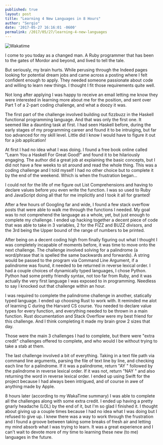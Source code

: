 ```yaml
---
published: true
layout: post
title: "Learning 4 New Languages in 8 Hours"
author: "Sergio"
date: '2017-05-27 16:16:01 -0600'
permalink: /2017/05/27/learning-4-new-languages
---
```


![Wakatime](http://i.imgur.com/H3QVgGW.png)

I come to you today as a changed man. A Ruby programmer that has been to the gates of Mordor and beyond, and lived to tell the tale.

But seriously, my brain hurts. While perusing through the Indeed pages looking for potential dream jobs and came across a posting where I felt confident enough to apply. They needed someone passionate about code and willing to learn new things. I thought I fit those requirements quite well.

Not long after applying I was happy to receive an email letting me know they were interested in learning more about me for the position, and sent over Part 1 of a 2-part coding challenge, and what a doozy it was.

The first part of the challenge involved building out fizzbuzz in the Haskell functional programming language. And that was only the first one. It seemed like a daunting task at first. I had seen Haskell before, during the early stages of my programming career and found it to be intruiging, but far too advanced for my skill level. Little did I know I would have to figure it out for a job application!

At first I had no idea what I was doing. I found a free book online called "Learn You a Haskell For Great Good!" and found it to be hilariously engaging. The author did a great job at explaining the basic concepts, but I did not have a few weeks to sit around and read the whole thing. This was a coding challenge and I told myself I had no other choice but to complete it by the end of the weekend. Which is when the frustration began...

I could not for the life of me figure out List Comprehensions and having to declare values before you even write the function. I was so used to Ruby and JavaScript doing all that for me implicitly and I took it all for granted!

After a few hours of Googling far and wide, I found a few stack overflow posts that were able to walk me through the functions I needed. My goal was to not comprehend the language as a whole, yet, but just enough to complete my challenge. I ended up hacking together a decent piece of code that was able to take in 3 variables, 2 for the FIZZ and BUZZ divisors, and the 3rd being the Upper bound of the range of numbers to be printed.

After being on a decent coding high from finally figuring out what I thought I was completely incapable of moments before, it was time to move onto the next challenge. The challenge involved solving for a palindrome (a word/phrase that is spelled the same backwards and forwards). A string would be passed to the program via Command Line Argument, if a palindrome was found, it needed to be returned in reverse lexical order. I had a couple choices of dynamically typed languages, I chose Python. Python had some pretty friendly syntax, not too far from Ruby, and it was actually the very first language I was exposed to in programming. Needless to say I knocked out that challenge within an hour.

I was required to complete the palindrome challenge in another, statically typed language. I ended up choosing Rust to work with. It reminded me alot of learning C during the Harvard CS course. You needed to declare value types for every function, and everything needed to be thrown in a main function. Rust documentation and Stack Overflow were my best friend for this challenge. And I think completing it made my brain grow 2 sizes that day.

Those were the main 3 challenges I had to complete, but there were "extra credit" challenges offered to complete, and who would I be without trying to take a stab at them.

The last challenge involved a bit of everything. Taking in a text file path via command line arguments, parsing the file of text line by line, and checking each line for a palindrome. If it was a palindrome, return "AY " followed by the palindrome in reverse lexical order. If it was not, return "NAY " and also returning the word in reverse lexical order. I ended up using Swift for the project because I had always been intrigued, and of course in awe of anything made by Apple.

8 hours later (according to my WakaTime summary) I was able to complete all the challenges along with some extra credit. I ended up having a pretty gnarly headache (LOL) by the end of it, but I'm so glad I finished it. I thought about giving up a couple times because I had no idea what I was doing but I refused to give up. I knew there was a way to work through the frustration and I found a groove between taking some breaks of fresh air and letting my mind absorb what I was trying to learn. It was a great experience and I can't wait to devote more of my time to learning these new (to me) languages in the future.
